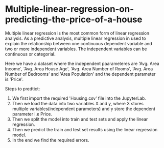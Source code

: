 # Multiple-linear-regression-on-predicting-the-price-of-a-house

Multiple linear regression is the most common form of linear regression analysis. As a predictive analysis, multiple linear regression in used to explain the relationship between one continuous dependent variable and two or more independent variables. The independent variables can be continuous or categorial.

Here we have a dataset where the independent paarameteres are 'Avg. Area Income', 'Avg. Area House Age', 'Avg. Area Number of Rooms', 'Avg. Area Number of Bedrooms' and 'Area Population' and the dependent parameter is 'Price'.

Steps to predtict:
1) We first import the required 'Housing.csv' file into the JupyterLab.
2) Then we load the data into two variables X and y, where X stores multiple variables(independent parameters) and y store the dependent parameter i.e Price.
3) Then we split the model into train and test sets and apply the linear regression.
4) Then we predict the train and test set results using the linear regression model.
5) In the end we find the required errors.
